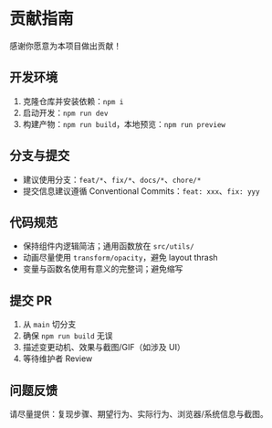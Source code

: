# 贡献指南

感谢你愿意为本项目做出贡献！

## 开发环境
1. 克隆仓库并安装依赖：`npm i`
2. 启动开发：`npm run dev`
3. 构建产物：`npm run build`，本地预览：`npm run preview`

## 分支与提交
- 建议使用分支：`feat/*`、`fix/*`、`docs/*`、`chore/*`
- 提交信息建议遵循 Conventional Commits：`feat: xxx`、`fix: yyy`

## 代码规范
- 保持组件内逻辑简洁；通用函数放在 `src/utils/`
- 动画尽量使用 `transform/opacity`，避免 layout thrash
- 变量与函数名使用有意义的完整词；避免缩写

## 提交 PR
1. 从 `main` 切分支
2. 确保 `npm run build` 无误
3. 描述变更动机、效果与截图/GIF（如涉及 UI）
4. 等待维护者 Review

## 问题反馈
请尽量提供：复现步骤、期望行为、实际行为、浏览器/系统信息与截图。


